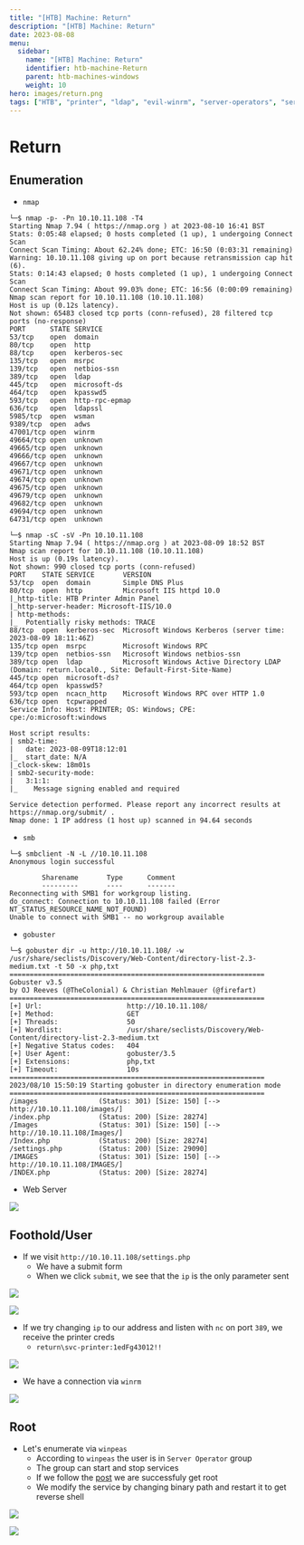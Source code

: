 ```yaml
---
title: "[HTB] Machine: Return"
description: "[HTB] Machine: Return"
date: 2023-08-08
menu:
  sidebar:
    name: "[HTB] Machine: Return"
    identifier: htb-machine-Return
    parent: htb-machines-windows
    weight: 10
hero: images/return.png
tags: ["HTB", "printer", "ldap", "evil-winrm", "server-operators", "service", "service-hijack", "windows-service"]
---
```


# Return
## Enumeration
- `nmap`
```
└─$ nmap -p- -Pn 10.10.11.108 -T4 
Starting Nmap 7.94 ( https://nmap.org ) at 2023-08-10 16:41 BST
Stats: 0:05:48 elapsed; 0 hosts completed (1 up), 1 undergoing Connect Scan
Connect Scan Timing: About 62.24% done; ETC: 16:50 (0:03:31 remaining)
Warning: 10.10.11.108 giving up on port because retransmission cap hit (6).
Stats: 0:14:43 elapsed; 0 hosts completed (1 up), 1 undergoing Connect Scan
Connect Scan Timing: About 99.03% done; ETC: 16:56 (0:00:09 remaining)
Nmap scan report for 10.10.11.108 (10.10.11.108)
Host is up (0.12s latency).
Not shown: 65483 closed tcp ports (conn-refused), 28 filtered tcp ports (no-response)
PORT      STATE SERVICE
53/tcp    open  domain
80/tcp    open  http
88/tcp    open  kerberos-sec
135/tcp   open  msrpc
139/tcp   open  netbios-ssn
389/tcp   open  ldap
445/tcp   open  microsoft-ds
464/tcp   open  kpasswd5
593/tcp   open  http-rpc-epmap
636/tcp   open  ldapssl
5985/tcp  open  wsman
9389/tcp  open  adws
47001/tcp open  winrm
49664/tcp open  unknown
49665/tcp open  unknown
49666/tcp open  unknown
49667/tcp open  unknown
49671/tcp open  unknown
49674/tcp open  unknown
49675/tcp open  unknown
49679/tcp open  unknown
49682/tcp open  unknown
49694/tcp open  unknown
64731/tcp open  unknown
```
```
└─$ nmap -sC -sV -Pn 10.10.11.108
Starting Nmap 7.94 ( https://nmap.org ) at 2023-08-09 18:52 BST
Nmap scan report for 10.10.11.108 (10.10.11.108)
Host is up (0.19s latency).
Not shown: 990 closed tcp ports (conn-refused)
PORT    STATE SERVICE       VERSION
53/tcp  open  domain        Simple DNS Plus
80/tcp  open  http          Microsoft IIS httpd 10.0
|_http-title: HTB Printer Admin Panel
|_http-server-header: Microsoft-IIS/10.0
| http-methods: 
|_  Potentially risky methods: TRACE
88/tcp  open  kerberos-sec  Microsoft Windows Kerberos (server time: 2023-08-09 18:11:46Z)
135/tcp open  msrpc         Microsoft Windows RPC
139/tcp open  netbios-ssn   Microsoft Windows netbios-ssn
389/tcp open  ldap          Microsoft Windows Active Directory LDAP (Domain: return.local0., Site: Default-First-Site-Name)
445/tcp open  microsoft-ds?
464/tcp open  kpasswd5?
593/tcp open  ncacn_http    Microsoft Windows RPC over HTTP 1.0
636/tcp open  tcpwrapped
Service Info: Host: PRINTER; OS: Windows; CPE: cpe:/o:microsoft:windows

Host script results:
| smb2-time: 
|   date: 2023-08-09T18:12:01
|_  start_date: N/A
|_clock-skew: 18m01s
| smb2-security-mode: 
|   3:1:1: 
|_    Message signing enabled and required

Service detection performed. Please report any incorrect results at https://nmap.org/submit/ .
Nmap done: 1 IP address (1 host up) scanned in 94.64 seconds

```
- `smb`
```
└─$ smbclient -N -L //10.10.11.108
Anonymous login successful

        Sharename       Type      Comment
        ---------       ----      -------
Reconnecting with SMB1 for workgroup listing.
do_connect: Connection to 10.10.11.108 failed (Error NT_STATUS_RESOURCE_NAME_NOT_FOUND)
Unable to connect with SMB1 -- no workgroup available
```
- `gobuster`
```
└─$ gobuster dir -u http://10.10.11.108/ -w /usr/share/seclists/Discovery/Web-Content/directory-list-2.3-medium.txt -t 50 -x php,txt
===============================================================
Gobuster v3.5
by OJ Reeves (@TheColonial) & Christian Mehlmauer (@firefart)
===============================================================
[+] Url:                     http://10.10.11.108/
[+] Method:                  GET
[+] Threads:                 50
[+] Wordlist:                /usr/share/seclists/Discovery/Web-Content/directory-list-2.3-medium.txt
[+] Negative Status codes:   404
[+] User Agent:              gobuster/3.5
[+] Extensions:              php,txt
[+] Timeout:                 10s
===============================================================
2023/08/10 15:50:19 Starting gobuster in directory enumeration mode
===============================================================
/images               (Status: 301) [Size: 150] [--> http://10.10.11.108/images/]
/index.php            (Status: 200) [Size: 28274]
/Images               (Status: 301) [Size: 150] [--> http://10.10.11.108/Images/]
/Index.php            (Status: 200) [Size: 28274]
/settings.php         (Status: 200) [Size: 29090]
/IMAGES               (Status: 301) [Size: 150] [--> http://10.10.11.108/IMAGES/]
/INDEX.php            (Status: 200) [Size: 28274]
```
- Web Server

![](./images/1.png)

## Foothold/User
- If we visit `http://10.10.11.108/settings.php`
  - We have a submit form
  - When we click `submit`, we see that the `ip` is the only parameter sent

![](./images/2.png)

![](./images/3.png)

- If we try changing `ip` to our address and listen with `nc` on port `389`, we receive the printer creds
  - `return\svc-printer:1edFg43012!!`

![](./images/4.png)

- We have a connection via `winrm`

![](./images/5.png)

## Root
- Let's enumerate via `winpeas`
  - According to `winpeas` the user is in `Server Operator` group
  - The group can start and stop services
  - If we follow the [post](https://cube0x0.github.io/Pocing-Beyond-DA/) we are successfuly get root
  - We modify the service by changing binary path and restart it to get reverse shell

![](./images/6.png)

![](./images/7.png)


